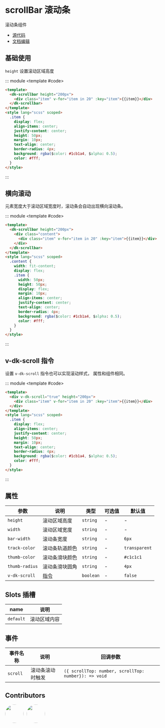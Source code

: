 # scrollBar 滚动条

滚动条组件

- [源代码](https://github.com/dk-plus-ui/dk-plus-ui/tree/master/packages/components/dkscrollbar)
- [文档编辑](https://github.com/dk-plus-ui/dk-plus-ui/blob/master/docs/zh/components/scrollBar.md)

## <a id='基础使用'>基础使用</a>

`height` 设置滚动区域高度

::: module
<template #code>
<ScrollBarComp class='docs-scrollbar' height="200px"></ScrollBarComp>
</template>

```html
<template>
  <dk-scrollbar height="200px">
    <div class="item" v-for="item in 20" :key="item">{{item}}</div>
  </dk-scrollbar>
</template>
<style lang="scss" scoped>
  .item {
    display: flex;
    align-items: center;
    justify-content: center;
    height: 50px;
    margin: 10px;
    text-align: center;
    border-radius: 4px;
    background: rgba($color: #1cb1a4, $alpha: 0.5);
    color: #fff;
  }
</style>
```

:::

## <a id='横向滚动'>横向滚动</a>

元素宽度大于滚动区域宽度时，滚动条会自动出现横向滚动条。

::: module
<template #code>
<ScrollBarComp class='docs-scrollbar' transverse='true' height="80px"></ScrollBarComp>
</template>

```html
<template>
  <dk-scrollbar height="200px">
    <div class="content">
      <div class="item" v-for="item in 20" :key="item">{{item}}</div>
    </div>
  </dk-scrollbar>
</template>
<style lang="scss" scoped>
  .content {
    width: fit-content;
    display: flex;
    .item {
      width: 50px;
      height: 50px;
      display: flex;
      margin: 10px;
      align-items: center;
      justify-content: center;
      text-align: center;
      border-radius: 4px;
      background: rgba($color: #1cb1a4, $alpha: 0.5);
      color: #fff;
    }
  }
</style>
```

:::

## <a id='v-dk-scroll'>v-dk-scroll 指令</a>

设置 `v-dk-scroll` 指令也可以实现滚动样式， 属性和组件相同。

::: module
<template #code>
<ScrollBarComp class='docs-scrollbar' height="200px"></ScrollBarComp>
</template>

```html
<template>
  <div v-dk-scroll="true" height="200px">
    <div class="item" v-for="item in 20" :key="item">{{item}}</div>
  </div>
</template>
<style lang="scss" scoped>
  .item {
    display: flex;
    align-items: center;
    justify-content: center;
    height: 50px;
    margin: 10px;
    text-align: center;
    border-radius: 4px;
    background: rgba($color: #1cb1a4, $alpha: 0.5);
    color: #fff;
  }
</style>
```
:::

## <a id='属性'>属性</a>

| 参数           | 说明                 | 类型      | 可选值 | 默认值        |
| -------------- | -------------------- | --------- | ------ | ------------- |
| `height`       | 滚动区域高度         | `string`  | -      | -             |
| `width`        | 滚动区域宽度         | `string`  | -      | -             |
| `bar-width`    | 滚动条宽度           | `string`  | -      | `6px`         |
| `track-color`  | 滚动条轨道颜色       | `string`  | -      | `transparent` |
| `thumb-color`  | 滚动条滑块颜色       | `string`  | -      | `#c1c1c1`     |
| `thumb-radius` | 滚动条滑块圆角       | `string`  | -      | `4px`         |
| `v-dk-scroll`  | [指令](#v-dk-scroll) | `boolean` | -      | `false`       |

## <a id='插槽'>Slots 插槽</a>

| name      | 说明         |
| --------- | ------------ |
| `default` | 滚动区域内容 |

## <a id='事件'>事件</a>

| 事件名称 | 说明             | 回调参数                                             |
| -------- | ---------------- | ---------------------------------------------------- |
| `scroll` | 滚动条滚动时触发 | `({ scrollTop: number, scrollTop: number}): => void` |

## <a id='Contributors'>Contributors</a>

<div style='display: flex;'>
  <a href="https://github.com/dk-plus-ui" target="_blank" style='margin-right:10px;'>
    <img style='width:60px;height:60px;border-radius: 50%;' src="https://avatars.githubusercontent.com/u/88755587?v=4" />
  </a>
  <a href="https://github.com/dk-plus-ui" target="_blank">
    <img style='width:60px;height:60px;border-radius: 50%;' src="https://avatars.githubusercontent.com/u/117073291?s=64&v=4"/>
  </a>
</div>

<script lang='ts' setup>
  import ScrollBarComp from './vueDome/scrollbar/index.vue';
</script>
